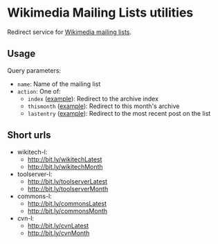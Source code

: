 Wikimedia Mailing Lists utilities
=============

Redirect service for [Wikimedia mailing lists](https://lists.wikimedia.org/mailman/listinfo).

## Usage

Query parameters:

* `name`: Name of the mailing list
* `action`: One of:
  * `index` ([example](https://tools.wmflabs.org/list/?name=wikitech-l&action=index)): Redirect to the archive index
  * `thismonth` ([example](https://tools.wmflabs.org/list/?name=wikitech-l&action=thismonth)): Redirect to this month's archive
  * `lastentry` ([example](https://tools.wmflabs.org/list/?name=wikitech-l&action=lastentry)): Redirect to the most recent post on the list


##  Short urls

* wikitech-l:
  * http://bit.ly/wikitechLatest
  * http://bit.ly/wikitechMonth
* toolserver-l:
  * http://bit.ly/toolserverLatest
  * http://bit.ly/toolserverMonth
* commons-l:
  * http://bit.ly/commonsLatest
  * http://bit.ly/commonsMonth
* cvn-l:
  * http://bit.ly/cvnLatest
  * http://bit.ly/cvnMonth
